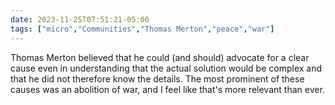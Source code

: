 ```yaml
---
date: 2023-11-25T07:51:21-05:00
tags: ["micro","Communities","Thomas Merton","peace","war"]
---
```

Thomas Merton believed that he could (and should) advocate for a clear cause even in understanding that the actual solution would be complex and that he did not therefore know the details. The most prominent of these causes was an abolition of war, and I feel like that's more relevant than ever.